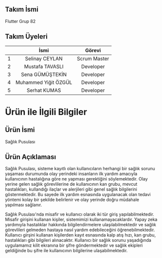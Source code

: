## Takım İsmi
Flutter Grup 82

## Takım Üyeleri

|         |    İsmi     |    Görevi    |
|------   | :----------: | :----------: |
| 1 | Selinay CEYLAN | Scrum Master |
| 2 | Mustafa TAVASLI | Developer |
| 3 | Sena GÜMÜŞTEKİN | Developer |
| 4 | Muhammed Yiğit ÖZGÜL | Developer |
| 5 | Serhat KUMAS  | Developer |


# Ürün ile İlgili Bilgiler

## Ürün İsmi
Sağlık Pusulası

## Ürün Açıklaması
Sağlık Pusulası, sisteme kayıtlı olan kullanıcıların herhangi bir sağlık sorunu yaşaması durumunda olay yerindeki insanların ilk yardım amacıyla kullanıcının hastalığına göre ne yapması gerektiğini söylemektedir. Olay yerine gelen sağlık görevlilerine de kullanıcının kan grubu, mevcut hastalıkları, kullandığı ilaçlar ve alerjileri gibi genel sağlık bilgilerini göstermektedir. Bu sayede ilk yardım esnasında uygulanacak olan tedavi yöntemi kolay bir şekilde belirlenir ve olay yerinde doğru müdahale yapılması sağlanır. 

Sağlık Pusulası'nda misafir ve kullanıcı olarak iki tür giriş yapılabilmektedir. Misafir girişini kullanan kişiler, sistemimizi kullanamayacaklardır. Yapay zeka yardımıyla hastalıklar hakkında bilgilendirmelere ulaşılabilmektedir ve sağlık görevlileri gelmeden hastaya nasıl yardım edebileceğini öğrenebilmektedir. Kullanıcı girşini kullanan kişilerden kayıt esnasında kalp atış hızı, kan grubu, hastalıkları gibi bilgileri alınacaktır. Kullanıcı bir sağlık sorunu yaşadığında uygulamamız kilit ekranına bir şifre göndermektedir ve sağlık ekipleri geldiğinde bu şifre ile kullanıcının bilgilerine ulaşabilmektedir.
